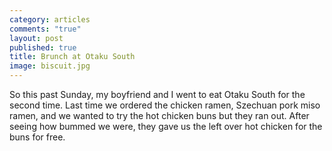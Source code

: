 ```yaml
---
category: articles
comments: "true"
layout: post
published: true
title: Brunch at Otaku South
image: biscuit.jpg
---
```


So this past Sunday, my boyfriend and I went to eat Otaku South for the second time. Last time we ordered the chicken ramen, Szechuan pork miso ramen, and we wanted to try the hot chicken buns but they ran out. After seeing how bummed we were, they gave us the left over hot chicken for the buns for free.